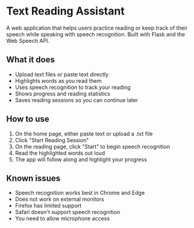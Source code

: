 # Text Reading Assistant

A web application that helps users practice reading or keep track of their speech while speaking with speech recognition. Built with Flask and the Web Speech API.

## What it does

- Upload text files or paste text directly
- Highlights words as you read them
- Uses speech recognition to track your reading
- Shows progress and reading statistics
- Saves reading sessions so you can continue later


## How to use

1. On the home page, either paste text or upload a .txt file
2. Click "Start Reading Session" 
3. On the reading page, click "Start" to begin speech recognition
4. Read the highlighted words out loud
5. The app will follow along and highlight your progress



## Known issues

- Speech recognition works best in Chrome and Edge
- Does not work on external monitors
- Firefox has limited support
- Safari doesn't support speech recognition
- You need to allow microphone access



 
